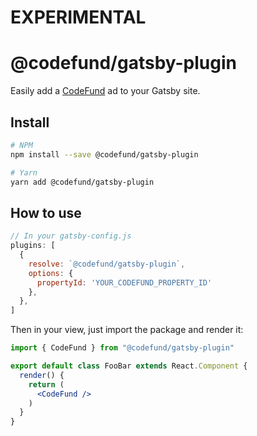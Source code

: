 # EXPERIMENTAL

# @codefund/gatsby-plugin

Easily add a [CodeFund](https://codefund.io/) ad to your Gatsby site.

## Install

```sh
# NPM
npm install --save @codefund/gatsby-plugin

# Yarn
yarn add @codefund/gatsby-plugin
```

## How to use

```javascript
// In your gatsby-config.js
plugins: [
  {
    resolve: `@codefund/gatsby-plugin`,
    options: {
      propertyId: 'YOUR_CODEFUND_PROPERTY_ID'
    },
  },
]
```

Then in your view, just import the package and render it:

```jsx
import { CodeFund } from "@codefund/gatsby-plugin"

export default class FooBar extends React.Component {
  render() {
    return (
      <CodeFund />
    )
  }
}
